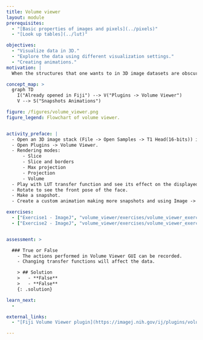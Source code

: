 ```yaml
---
title: Volume viewer
layout: module
prerequisites:
  - "[Basic properties of images and pixels](../pixels)"
  - "[Look up tables](../lut)"

objectives:
  - "Visualize data in 3D."
  - "Explore the data using different visualization settings."
  - "Creating animations."
motivation: |
  When the structures that one wants to in 3D image datasets are obscured in the 2D visualization, exploring and understanding the data in 3D can be much intuitive and easier. Occlusion cannot happen in 2D, therefore, one can visualize occluded objects in 3D by changing the transparency of objects occluding them. The "Volume Viewer" plugin in Fiji can be used for this purpose. It also allows to use intensity  and transparency settings to highlight regions of interest and save snapshots that can be used to create a custom animation.

concept_map: >
  graph TD
    I("Already opened in Fiji") --> V("Plugins -> Volume Viewer")
    V --> S("Snapshots Animations")

figure: /figures/volume_viewer.png
figure_legend: Flowchart of volume viewer.


activity_preface: |
  - Open an 3D image stack (File -> Open Samples -> T1 Head(16-bits)) in Fiji.
  - Open Plugins -> Volume Viewer.
  - Rendering modes:
      - Slice
      - Slice and borders
      - Max projection
      - Projection
      - Volume
  - Play with LUT transfer function and see its effect on the displayed data.
  - Rotate to see the front pose of the face.
  - Make a snapshot.  
  - Create a custom animation making more snapshots and using Image -> Stacks -> Images to Stack.

exercises:
  - ["Exercise1 - ImageJ", "volume_viewer/exercises/volume_viewer_exercise.md"]
  - ["Exercise2 - ImageJ", "volume_viewer/exercises/volume_viewer_exercise2.md"]


assessment: >

  ### True or False
    - The actions performed in Volume Viewer GUI can be recorded.
    - Changing transfer functions will affect the data.

    > ## Solution
    >   - **False**
    >   - **False**
    {: .solution}

learn_next:
  -

external_links:
  - "[Fiji Volume Viewer plugin](https://imagej.nih.gov/ij/plugins/volume-viewer.html)"

---
```

